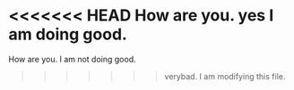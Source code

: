 <<<<<<< HEAD
How are you. yes I am doing good.  
=======
How are you. I am not doing good.  
>>>>>>> verybad. I am modifying this file.

